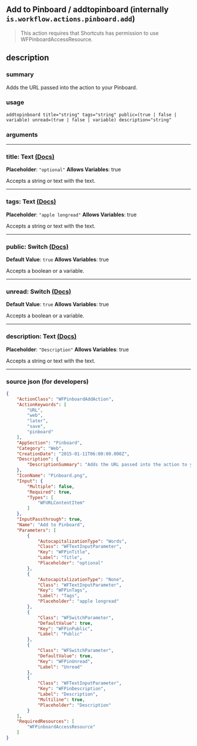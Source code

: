 
## Add to Pinboard / addtopinboard (internally `is.workflow.actions.pinboard.add`)

> This action requires that Shortcuts has permission to use WFPinboardAccessResource.


## description

### summary

Adds the URL passed into the action to your Pinboard.


### usage
```
addtopinboard title="string" tags="string" public=(true | false | variable) unread=(true | false | variable) description="string"
```

### arguments

---

### title: Text [(Docs)](https://pfgithub.github.io/shortcutslang/gettingstarted#text-field)
**Placeholder**: `"optional"`
**Allows Variables**: true



Accepts a string 
or text
with the text.

---

### tags: Text [(Docs)](https://pfgithub.github.io/shortcutslang/gettingstarted#text-field)
**Placeholder**: `"apple longread"`
**Allows Variables**: true



Accepts a string 
or text
with the text.

---

### public: Switch [(Docs)](https://pfgithub.github.io/shortcutslang/gettingstarted#switch-or-expanding-or-boolean-fields)
**Default Value**: ```
		true
		```
**Allows Variables**: true



Accepts a boolean
or a variable.

---

### unread: Switch [(Docs)](https://pfgithub.github.io/shortcutslang/gettingstarted#switch-or-expanding-or-boolean-fields)
**Default Value**: ```
		true
		```
**Allows Variables**: true



Accepts a boolean
or a variable.

---

### description: Text [(Docs)](https://pfgithub.github.io/shortcutslang/gettingstarted#text-field)
**Placeholder**: `"Description"`
**Allows Variables**: true



Accepts a string 
or text
with the text.

---

### source json (for developers)

```json
{
	"ActionClass": "WFPinboardAddAction",
	"ActionKeywords": [
		"URL",
		"web",
		"later",
		"save",
		"pinboard"
	],
	"AppSection": "Pinboard",
	"Category": "Web",
	"CreationDate": "2015-01-11T06:00:00.000Z",
	"Description": {
		"DescriptionSummary": "Adds the URL passed into the action to your Pinboard."
	},
	"IconName": "Pinboard.png",
	"Input": {
		"Multiple": false,
		"Required": true,
		"Types": [
			"WFURLContentItem"
		]
	},
	"InputPassthrough": true,
	"Name": "Add to Pinboard",
	"Parameters": [
		{
			"AutocapitalizationType": "Words",
			"Class": "WFTextInputParameter",
			"Key": "WFPinTitle",
			"Label": "Title",
			"Placeholder": "optional"
		},
		{
			"AutocapitalizationType": "None",
			"Class": "WFTextInputParameter",
			"Key": "WFPinTags",
			"Label": "Tags",
			"Placeholder": "apple longread"
		},
		{
			"Class": "WFSwitchParameter",
			"DefaultValue": true,
			"Key": "WFPinPublic",
			"Label": "Public"
		},
		{
			"Class": "WFSwitchParameter",
			"DefaultValue": true,
			"Key": "WFPinUnread",
			"Label": "Unread"
		},
		{
			"Class": "WFTextInputParameter",
			"Key": "WFPinDescription",
			"Label": "Description",
			"Multiline": true,
			"Placeholder": "Description"
		}
	],
	"RequiredResources": [
		"WFPinboardAccessResource"
	]
}
```
